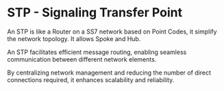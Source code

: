 # STP - Signaling Transfer Point

An STP is like a Router on a SS7 network based on Point Codes, it simplify the network topology. It allows Spoke and Hub.

An STP facilitates efficient message routing, enabling seamless communication between different network elements.&#x20;

By centralizing network management and reducing the number of direct connections required, it enhances scalability and reliability.
